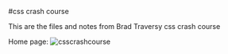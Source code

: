 #css crash course

This are the files and notes from Brad Traversy css crash course

Home page:
![csscrashcourse](https://user-images.githubusercontent.com/41881269/44296724-7bf35800-a2f6-11e8-86a9-0ba46abfdf1e.PNG)